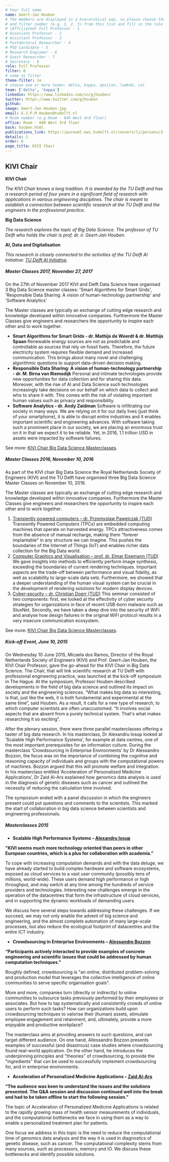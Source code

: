 ```yaml
---
# Your full name
name: Geert-Jan Houben
# The members are displayed in a hierarchical way, so please choose the role (e.g. Full Professor, Assistant Professor etc)
# and filter number (e.g. 1, 2, 3) from this list and fill in the role and filter from below:
# (Affiliated) Full Professor - 1
# Associate Professor - 2
# Assistant Professor - 3
# Postdoctoral Researcher - 4
# PhD Candidate - 5
# Research Engineer - 6
# Guest Researcher - 7
# Secretary - 8
role: Full Professor
filter: 0
# same as filter
theme-filter: 1e
# choose one or more teams: delta, kappa, epsilon, lambda, cel
team: ['delta', 'kappa']
linkedin: https://www.linkedin.com/in/gjhouben/
twitter: https://www.twitter.com/gjhouben
github:
image: Geert-Jan Houben.jpg
email: G.J.P.M.Houben@tudelft.nl
# Room number (e.g Room - 840 West 4rd floor)
office: Room - 840 West 3rd floor
back: houben.html
publications_link: https://purexml.ewi.tudelft.nl/convert/li/persons/3f77eaf9-d538-4448-9035-a34b160676eb
details: 1
order: 6
page_title: KIVI Chair
---
```


## KIVI Chair

**KIVI Chair**

_The KIVI Chair knows a long tradition. It is awarded by the TU Delft and has a research period of four years in a significant field of research with applications in various engineering disciplines. The chair is meant to establish a connection between scientific research at the TU Delft and the engineers in the professional practice._

**Big Data Science**

_The research explores the topic of Big Data Science. The professor of TU Delft who holds the chair is prof. dr. ir. Geert-Jan Houben._

**AI, Data and Digitalisation**

_This research is closely connected to the activities of the TU Delft AI Initiative: [TU Delft AI Initiative](http://www.tudelft.nl/ai)._

##### Master Classes 2017, November 27, 2017

On the 27th of November 2017 KIVI and Delft Data Science have organised 3 Big Data Science master classes: 'Smart Algorithms for Smart Grids', 'Responsible Data Sharing: A vision of human-technology partnership' and 'Software Analytics'

The Master classes are typically an exchange of cutting edge research and knowledge developed within innovative companies. Furthermore the Master Classes give engineers and researchers the opportunity to inspire each other and to work together.

- **Smart Algorithms for Smart Grids - dr. Mathijs de Weerdt & dr. Matthijs Spaan** Renewable energy sources are not as predictable and controllable as sources that rely on fossil fuels. Therefore, the future electricity system requires flexible demand and increased communication. This brings about many novel and challenging algorithmic questions to support data-driven decision making.
- **Responsible Data Sharing: A vision of human-technology partnership - dr. M. Birna van Riemsdijk** Personal and intimate technologies provide new opportunities for data collection and for sharing this data. Moreover, with the rise of AI and Data Science such technologies increasingly take decisions on our behalf on which data to collect and who to share it with. This comes with the risk of violating important human values such as privacy and responsibility.
- **Software Analytics - dr. Andy Zaidman** Software is infiltrating our society in many ways. We are relying on it for our daily lives (just think of your smartphone), it is able to disrupt entire industries and it enables important scientific and engineering advances. With software taking such a prominent place in our society, we are placing an enormous trust on it in that we expect it to be reliable. Yet, in 2016, 1.1 trillion USD in assets were impacted by software failures.

See more: [KIVI Chair Big Data Science Masterclasses](https://www.kivi.nl/carriere/big-data-science).

##### Master Classes 2016, November 10, 2016

As part of the KIVI chair Big Data Science the Royal Netherlands Society of Engineers (KIVI) and the TU Delft have organised three Big Data Science Master Classes on November 10, 2016.

The Master classes are typically an exchange of cutting edge research and knowledge developed within innovative companies. Furthermore the Master Classes give engineers and researchers the opportunity to inspire each other and to work together.

1. [Transiently powered computers – dr. Przemyslaw Pawelczak (TUD)](https://www.kivi.nl/uploads/media/577f993996fab/Transiently%20Powered%20Computers.pdf)
   Transiently Powered Computers (TPCs) are embedded computing machines that operate on harvested energy. TPCs attractiveness comes from the absence of manual recharge, making them “forever implantable" in any structure we can imagine. This pushes the boundaries of the Internet of Things (IoT) and enables richer data collection for the Big Data world.
2. [Computer Graphics and Visualisation – prof. dr. Elmar Eisemann (TUD)](https://www.kivi.nl/uploads/media/577f997129657/Computer%20Graphics%20and%20Visualization.pdf)
   We gave insights into methods to efficiently perform image synthesis, exceeding the boundaries of current rendering techniques. Important aspects are the trade-off between performance and visual fidelity, as well as scalability to large-scale data sets. Furthermore, we showed that a deeper understanding of the human visual system can be crucial in the development of rendering solutions for modern display devices.
3. [Cyber-security – dr. Christian Doerr (TUD)](https://www.kivi.nl/uploads/media/577f99afce294/Cyber-security%20.pdf)
   This seminar consisted of two components: first, we looked at the effectivity of cyber security strategies for organizations in face of recent USB-born malware such as StuxNet. Secondly, we have taken a deep dive into the security of WiFi and analyse how design failures in the original WiFi protocol results in a very  insecure communication ecosystem.

See more: [KIVI Chair Big Data Science Masterclasses](https://www.kivi.nl/carriere/big-data-science).

##### Kick-off Event, June 10, 2015

On Wednesday 10 June 2015, Micaela dos Ramos, Director of the Royal Netherlands Society of Engineers (KIVI) and Prof. Geert-Jan Houben, the KIVI Chair Professor, gave the go-ahead for the KIVI Chair in Big Data Science. The Chair, that will link scientific research at TU Delft with professional engineering practice, was launched at the kick-off symposium in The Hague. At the symposium, Professor Houben described developments in the field of big data science and outlined its impact on society and the engineering sciences. “What makes big data so interesting, is that, just like the web, it is both fundamental and experimental at the same time”, said Houben. As a result, it calls for a new type of research, to which computer scientists are often unaccustomed. “It involves social aspects that are absent from a purely technical system. That's what makes researching it so exciting”.

After the plenary session, there were three parallel masterclasses offering a taster of big data research. In his masterclass, Dr Alexandru Iosup looked at ‘Scalable High Performance Systems’, for example at data centres, one of the most important prerequisites for an information culture. During the masterclass ‘Crowdsourcing in Enterprise Environments’ by Dr Alessandro Bozzon, the focus was on the importance of combining the cognitive and reasoning capacity of individuals and groups with the computational powers of machines. Bozzon argued that this will promote welfare and integration. In his masterclass entitled ‘Acceleration of Personalized Medicine Applications’, Dr Zaid Al-Ars explained how genomics data analysis is used in the diagnosis of genetic diseases such as cancer and outlined the necessity of reducing the calculation time involved.

The symposium ended with a panel discussion in which the engineers present could put questions and comments to the scientists. This marked the start of collaboration in big data science between scientists and engineering professionals.

##### Masterclasses 2015

- **Scalable High Performance Systems – [Alexandru Iosup](http://www.pds.ewi.tudelft.nl/~iosup/)**

**"KIVI seems much more technology oriented than peers in other European countries, which is a plus for collaboration with academia.”**

To cope with increasing computation demands and with the data deluge, we have already started to build complex hardware and software ecosystems, exposed as cloud services to a vast user community (possibly tens of millions, world-wide). These users demand high performance or high throughput, and may switch at any time among the hundreds of service providers and technologies. Interesting new challenges emerge in the operation of the datacentres that form the infrastructure of cloud services, and in supporting the dynamic workloads of demanding users.

We discuss here several steps towards addressing these challenges. If we succeed, we may not only enable the advent of big science and engineering, and the almost complete automation of many large-scale processes, but also reduce the ecological footprint of datacentres and the entire ICT industry.

- **Crowdsourcing in Enterprise Environments – [Alessandro Bozzon](http://www.wis.ewi.tudelft.nl/bozzon/)**

**“Participants actively interacted to provide examples of concrete engineering and scientific issues that could be addressed by human computation techniques.”**

Roughly defined, crowdsourcing is "an online, distributed problem-solving and production model that leverages the collective intelligence of online communities to serve specific organisation goals".

More and more, companies turn (directly or indirectly) to online communities to outsource tasks previously performed by their employees or associates. But how to tap systematically and consistently crowds of online users to perform such tasks? How can organizations build upon crowdsourcing techniques to valorise their (human) assets, stimulate employee engagement and retainment, and, ultimately, provide a more enjoyable and productive workplace?

The masterclass aims at providing answers to such questions, and can target different audience. On one hand, Allessandro Bozzon presents examples of successful (and disastrous) case studies where crowdsourcing found real-world application. On the other hand, he introduces the underpinning principles and "theories" of crowdsourcing, to provide the "ingredients" that can be used to successfully implement crowdsourcing for, and in enterprise environments.

- **Acceleration of Personalized Medicine Applications – [Zaid Al-Ars](http://www.ce.ewi.tudelft.nl/zaid//)**

**“The audience was keen to understand the issues and the solutions presented. The Q&A session and discussion continued well into the break and had to be taken offline to start the following session."**

The topic of Acceleration of Personalized Medicine Applications is related to the rapidly growing mass of health sensor measurements of individuals, and the computational bottlenecks we face in using them as a way to enable a personalized treatment plan for patients.

One focus we address in this topic is the need to reduce the computational time of genomics data analysis and the way it is used in diagnostics of genetic disease, such as cancer. The computational complexity stems from many sources, such as processors, memory and IO. We discuss these bottlenecks and identify possible solutions.
